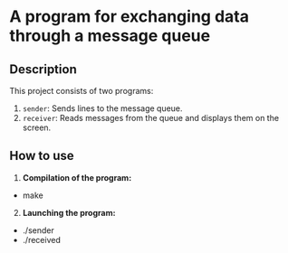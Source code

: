 # A program for exchanging data through a message queue  

## Description  

This project consists of two programs:  

1. `sender`: Sends lines to the message queue.  
2. `receiver`: Reads messages from the queue and displays them on the screen.  

## How to use   

1. **Compilation of the program:**    
- make  

2. **Launching the program:**  
- ./sender   
- ./received  